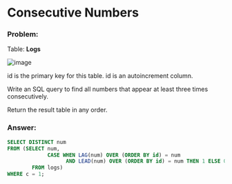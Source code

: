# Consecutive Numbers

### Problem:

Table: **Logs**

![image](https://user-images.githubusercontent.com/48019306/210469081-32a8174c-7be5-4612-a9d0-c71adedbdc33.png)

id is the primary key for this table.
id is an autoincrement column.

Write an SQL query to find all numbers that appear at least three times consecutively.

Return the result table in any order.

### Answer:

````sql
SELECT DISTINCT num 
FROM (SELECT num,
             CASE WHEN LAG(num) OVER (ORDER BY id) = num 
                   AND LEAD(num) OVER (ORDER BY id) = num THEN 1 ELSE 0 END c
        FROM logs) 
WHERE c = 1; 
````
